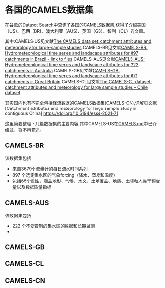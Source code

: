 # 各国的CAMELS数据集

在谷歌的[Dataset Search](https://datasetsearch.research.google.com/)中查询了各国的CAMELS数据集,获得了介绍美国（US)、巴西（BR)、澳大利亚（AUS)、英国（GB）、智利（CL）的文章。

其中:CAMELS-US见文献[The CAMELS data set: catchment attributes and meteorology for large-sample studies](https://doi.org/10.5194/hess-21-5293-2017)
CAMELS-BR见文献[CAMELS-BR: Hydrometeorological time series and landscape attributes for 897 catchments in Brazil - link to files](https://doi.org/10.5194/essd-12-2075-2020)
CAMELS-AUS见文献[CAMELS-AUS: Hydrometeorological time series and landscape attributes for 222 catchments in Australia](https://essd.copernicus.org/preprints/essd-2020-228/)
CAMELS-GB见文献[CAMELS-GB: Hydrometeorological time series and
landscape attributes for 671 catchments in Great Britain](https://doi.org/10.5194/essd-2020-49)
CAMELS-CL见文献[The CAMELS-CL dataset: catchment attributes and meteorology for large sample studies – Chile dataset](https://doi.org/10.5194/hess-22-5817-2018)

其实国内也有不完全包括径流数据的CAMELS数据集(CAMELS-CN),详解见文献[Catchment attributes and meteorology for large sample study in contiguous China] https://doi.org/10.5194/essd-2021-71

这里简要整理下几篇数据集的主要内容,其中CAMELS-US在[CAMELS.md](https://github.com/OuyangWenyu/aqualord/blob/master/CAMELS/CAMELS.md)中已介绍过，将不再赘述。

## CAMELS-BR

该数据集包括：

- 来自3679个流量计的每日流水时间系列
- 897 个选定集水区的气象forcing（降水、蒸发和温度）
- 包括65个属性，涵盖地形、气候、水文、土地覆盖、地质、土壤和人类干预变量以及数据质量指标

## CAMELS-AUS

该数据集包括：

- 222 个不受管制的集水区的数据和长期监测
- 

## CAMELS-GB

## CAMELS-CL

## CAMELS-CN

